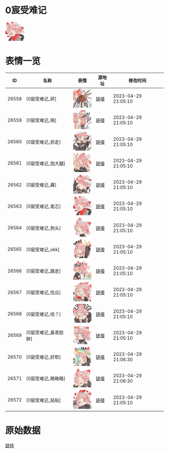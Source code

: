 # 0宸受难记

<img src="./cover.png" height="60" alt="cover" />

# 表情一览

|ID|名称|表情|源地址|修改时间|
|----|----|----|----|----|
|26558|[0宸受难记_砰]|<img src="./pic/026558_%5B0宸受难记_砰%5D.png" height="60" alt="砰"/>|[链接](https://i0.hdslb.com/bfs/garb/3996f51fdf16e734ca9ce0cbc7f46a767a56f523.png)|2023-04-29 21:05:10|
|26559|[0宸受难记_啪]|<img src="./pic/026559_%5B0宸受难记_啪%5D.png" height="60" alt="啪"/>|[链接](https://i0.hdslb.com/bfs/garb/482f188eef47a97ab22f432dd2cb223d67aecf6b.png)|2023-04-29 21:05:10|
|26560|[0宸受难记_抓走]|<img src="./pic/026560_%5B0宸受难记_抓走%5D.png" height="60" alt="抓走"/>|[链接](https://i0.hdslb.com/bfs/garb/a1d34e3e2f6e30c338dd1aae33524faf81c665fc.png)|2023-04-29 21:05:10|
|26561|[0宸受难记_抱大腿]|<img src="./pic/026561_%5B0宸受难记_抱大腿%5D.png" height="60" alt="抱大腿"/>|[链接](https://i0.hdslb.com/bfs/garb/a50f1375057015693ef590a4a50a40b1cde9037e.png)|2023-04-29 21:05:10|
|26562|[0宸受难记_薅]|<img src="./pic/026562_%5B0宸受难记_薅%5D.png" height="60" alt="薅"/>|[链接](https://i0.hdslb.com/bfs/garb/bdbaf518693eb7d75089b873283c6b08198fa127.png)|2023-04-29 21:05:10|
|26563|[0宸受难记_笔芯]|<img src="./pic/026563_%5B0宸受难记_笔芯%5D.png" height="60" alt="笔芯"/>|[链接](https://i0.hdslb.com/bfs/garb/f8bc7f90c4b7576d33edc5a7d6ff1b78289e0023.png)|2023-04-29 21:05:10|
|26564|[0宸受难记_狗头]|<img src="./pic/026564_%5B0宸受难记_狗头%5D.png" height="60" alt="狗头"/>|[链接](https://i0.hdslb.com/bfs/garb/1e78f6470a9ae5ae50342276700d459a535f1d7e.png)|2023-04-29 21:05:10|
|26565|[0宸受难记_okk]|<img src="./pic/026565_%5B0宸受难记_okk%5D.png" height="60" alt="okk"/>|[链接](https://i0.hdslb.com/bfs/garb/aae11ec2ff4f2dee6b65bf63b9b22417cd2a3101.png)|2023-04-29 21:05:10|
|26566|[0宸受难记_踹走]|<img src="./pic/026566_%5B0宸受难记_踹走%5D.png" height="60" alt="踹走"/>|[链接](https://i0.hdslb.com/bfs/garb/4dc9313c722891355da0064c550760196fe453f8.png)|2023-04-29 21:05:10|
|26567|[0宸受难记_恰瓜]|<img src="./pic/026567_%5B0宸受难记_恰瓜%5D.png" height="60" alt="恰瓜"/>|[链接](https://i0.hdslb.com/bfs/garb/3adc6067873ef0d5daced8ef2e66e6fab45b8f60.png)|2023-04-29 21:05:10|
|26568|[0宸受难记_哈？]|<img src="./pic/026568_%5B0宸受难记_哈？%5D.png" height="60" alt="哈？"/>|[链接](https://i0.hdslb.com/bfs/garb/0c8ed7d682006544660ce1d776e91934692ff260.png)|2023-04-29 21:05:10|
|26569|[0宸受难记_鼻青脸肿]|<img src="./pic/026569_%5B0宸受难记_鼻青脸肿%5D.png" height="60" alt="鼻青脸肿"/>|[链接](https://i0.hdslb.com/bfs/garb/07548fb6b466733863d6cf05fc2cd39428537b8d.png)|2023-04-29 21:05:10|
|26570|[0宸受难记_好耶]|<img src="./pic/026570_%5B0宸受难记_好耶%5D.png" height="60" alt="好耶"/>|[链接](https://i0.hdslb.com/bfs/garb/a9e3412cab9ce5fae101990cb6b4ff9f7854335d.png)|2023-04-29 21:06:30|
|26571|[0宸受难记_略略略]|<img src="./pic/026571_%5B0宸受难记_略略略%5D.png" height="60" alt="略略略"/>|[链接](https://i0.hdslb.com/bfs/garb/924fd8eab9fd87afc2ee3a7c061dbf158cb50471.png)|2023-04-29 21:06:30|
|26572|[0宸受难记_贴贴]|<img src="./pic/026572_%5B0宸受难记_贴贴%5D.png" height="60" alt="贴贴"/>|[链接](https://i0.hdslb.com/bfs/garb/3cff8206f04a4c9d80ca5f80d4de77f01b3d6630.png)|2023-04-29 21:05:10|

# 原始数据

[跳转](./raw.json)

